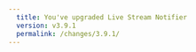 ```yaml
---
  title: You've upgraded Live Stream Notifier
  version: v3.9.1
  permalink: /changes/3.9.1/
---
```

